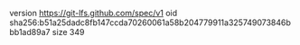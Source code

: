 version https://git-lfs.github.com/spec/v1
oid sha256:b51a25dadc8fb147ccda70260061a58b204779911a325749073846bbb1ad89a7
size 349
